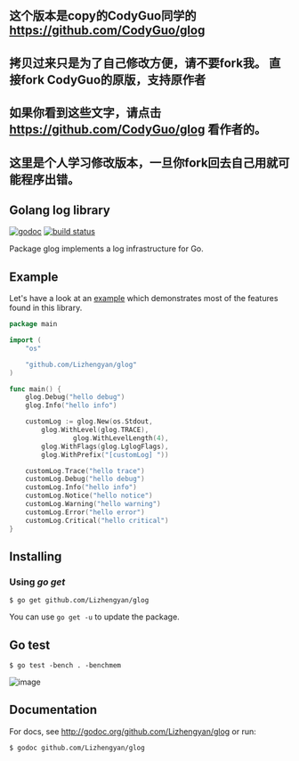 ## 这个版本是copy的CodyGuo同学的 https://github.com/CodyGuo/glog
## 拷贝过来只是为了自己修改方便，请不要fork我。 直接fork CodyGuo的原版，支持原作者
## 如果你看到这些文字，请点击 https://github.com/CodyGuo/glog 看作者的。
## 这里是个人学习修改版本，一旦你fork回去自己用就可能程序出错。 


## Golang log library

[![godoc](http://img.shields.io/badge/godoc-reference-blue.svg?style=flat)](https://godoc.org/github.com/Lizhengyan/glog) [![build status](https://img.shields.io/travis/Lizhengyan/glog/master.svg?style=flat-square)](https://travis-ci.org/Lizhengyan/glog)

Package glog implements a log infrastructure for Go.

## Example

Let's have a look at an [example](examples/main.go) which demonstrates most
of the features found in this library.

```go
package main

import (
	"os"

	"github.com/Lizhengyan/glog"
)

func main() {
	glog.Debug("hello debug")
	glog.Info("hello info")

	customLog := glog.New(os.Stdout,
		glog.WithLevel(glog.TRACE),
                glog.WithLevelLength(4),
		glog.WithFlags(glog.LglogFlags),
		glog.WithPrefix("[customLog] "))

	customLog.Trace("hello trace")
	customLog.Debug("hello debug")
	customLog.Info("hello info")
	customLog.Notice("hello notice")
	customLog.Warning("hello warning")
	customLog.Error("hello error")
	customLog.Critical("hello critical")
}
```

## Installing

### Using *go get*
    $ go get github.com/Lizhengyan/glog

You can use `go get -u` to update the package.

## Go test
    $ go test -bench . -benchmem
    
![image](<doc/benchmem.png>)

## Documentation

For docs, see http://godoc.org/github.com/Lizhengyan/glog or run:

    $ godoc github.com/Lizhengyan/glog
